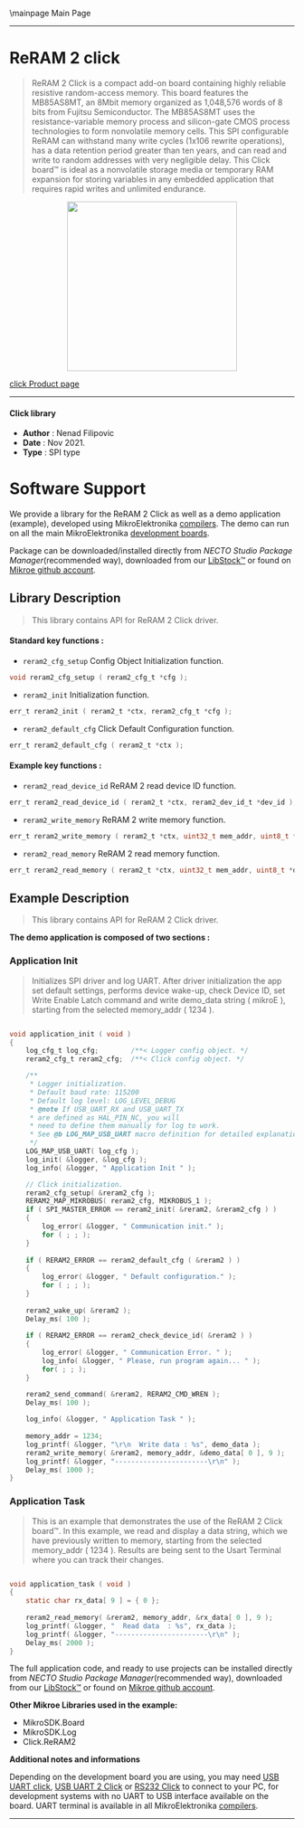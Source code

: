 \mainpage Main Page

---
# ReRAM 2 click

> ReRAM 2 Click is a compact add-on board containing highly reliable resistive random-access memory. This board features the MB85AS8MT, an 8Mbit memory organized as 1,048,576 words of 8 bits from Fujitsu Semiconductor. The MB85AS8MT uses the resistance-variable memory process and silicon-gate CMOS process technologies to form nonvolatile memory cells. This SPI configurable ReRAM can withstand many write cycles (1x106 rewrite operations), has a data retention period greater than ten years, and can read and write to random addresses with very negligible delay. This Click board™ is ideal as a nonvolatile storage media or temporary RAM expansion for storing variables in any embedded application that requires rapid writes and unlimited endurance.

<p align="center">
  <img src="https://download.mikroe.com/images/click_for_ide/reram2_click.png" height=300px>
</p>

[click Product page](https://www.mikroe.com/reram-2-click)

---


#### Click library

- **Author**        : Nenad Filipovic
- **Date**          : Nov 2021.
- **Type**          : SPI type


# Software Support

We provide a library for the ReRAM 2 Click
as well as a demo application (example), developed using MikroElektronika
[compilers](https://www.mikroe.com/necto-studio).
The demo can run on all the main MikroElektronika [development boards](https://www.mikroe.com/development-boards).

Package can be downloaded/installed directly from *NECTO Studio Package Manager*(recommended way), downloaded from our [LibStock&trade;](https://libstock.mikroe.com) or found on [Mikroe github account](https://github.com/MikroElektronika/mikrosdk_click_v2/tree/master/clicks).

## Library Description

> This library contains API for ReRAM 2 Click driver.

#### Standard key functions :

- `reram2_cfg_setup` Config Object Initialization function.
```c
void reram2_cfg_setup ( reram2_cfg_t *cfg );
```

- `reram2_init` Initialization function.
```c
err_t reram2_init ( reram2_t *ctx, reram2_cfg_t *cfg );
```

- `reram2_default_cfg` Click Default Configuration function.
```c
err_t reram2_default_cfg ( reram2_t *ctx );
```

#### Example key functions :

- `reram2_read_device_id` ReRAM 2 read device ID function.
```c
err_t reram2_read_device_id ( reram2_t *ctx, reram2_dev_id_t *dev_id );
```

- `reram2_write_memory` ReRAM 2 write memory function.
```c
err_t reram2_write_memory ( reram2_t *ctx, uint32_t mem_addr, uint8_t *data_in, uint16_t len );
```

- `reram2_read_memory` ReRAM 2 read memory function.
```c
err_t reram2_read_memory ( reram2_t *ctx, uint32_t mem_addr, uint8_t *data_out, uint16_t len );
```

## Example Description

> This library contains API for ReRAM 2 Click driver.

**The demo application is composed of two sections :**

### Application Init

> Initializes SPI driver and log UART.
> After driver initialization the app set default settings, 
> performs device wake-up, check Device ID,
> set Write Enable Latch command and write demo_data string ( mikroE ), 
> starting from the selected memory_addr ( 1234 ).

```c

void application_init ( void )
{
    log_cfg_t log_cfg;        /**< Logger config object. */
    reram2_cfg_t reram2_cfg;  /**< Click config object. */

    /** 
     * Logger initialization.
     * Default baud rate: 115200
     * Default log level: LOG_LEVEL_DEBUG
     * @note If USB_UART_RX and USB_UART_TX 
     * are defined as HAL_PIN_NC, you will 
     * need to define them manually for log to work. 
     * See @b LOG_MAP_USB_UART macro definition for detailed explanation.
     */
    LOG_MAP_USB_UART( log_cfg );
    log_init( &logger, &log_cfg );
    log_info( &logger, " Application Init " );

    // Click initialization.
    reram2_cfg_setup( &reram2_cfg );
    RERAM2_MAP_MIKROBUS( reram2_cfg, MIKROBUS_1 );
    if ( SPI_MASTER_ERROR == reram2_init( &reram2, &reram2_cfg ) )
    {
        log_error( &logger, " Communication init." );
        for ( ; ; );
    }
    
    if ( RERAM2_ERROR == reram2_default_cfg ( &reram2 ) )
    {
        log_error( &logger, " Default configuration." );
        for ( ; ; );
    }
    
    reram2_wake_up( &reram2 );
    Delay_ms( 100 );
    
    if ( RERAM2_ERROR == reram2_check_device_id( &reram2 ) )
    {
        log_error( &logger, " Communication Error. " );
        log_info( &logger, " Please, run program again... " );
        for( ; ; );
    }

    reram2_send_command( &reram2, RERAM2_CMD_WREN );
    Delay_ms( 100 );
    
    log_info( &logger, " Application Task " );
    
    memory_addr = 1234;   
    log_printf( &logger, "\r\n  Write data : %s", demo_data );
    reram2_write_memory( &reram2, memory_addr, &demo_data[ 0 ], 9 );
    log_printf( &logger, "-----------------------\r\n" );
    Delay_ms( 1000 );
}

```

### Application Task

> This is an example that demonstrates the use of the ReRAM 2 Click board™.
> In this example, we read and display a data string, which we have previously written to memory, 
> starting from the selected memory_addr ( 1234 ).
> Results are being sent to the Usart Terminal where you can track their changes.

```c

void application_task ( void )
{
    static char rx_data[ 9 ] = { 0 };
    
    reram2_read_memory( &reram2, memory_addr, &rx_data[ 0 ], 9 );
    log_printf( &logger, "  Read data  : %s", rx_data ); 
    log_printf( &logger, "-----------------------\r\n" );
    Delay_ms( 2000 );
}

```

The full application code, and ready to use projects can be installed directly from *NECTO Studio Package Manager*(recommended way), downloaded from our [LibStock&trade;](https://libstock.mikroe.com) or found on [Mikroe github account](https://github.com/MikroElektronika/mikrosdk_click_v2/tree/master/clicks).

**Other Mikroe Libraries used in the example:**

- MikroSDK.Board
- MikroSDK.Log
- Click.ReRAM2

**Additional notes and informations**

Depending on the development board you are using, you may need
[USB UART click](https://www.mikroe.com/usb-uart-click),
[USB UART 2 Click](https://www.mikroe.com/usb-uart-2-click) or
[RS232 Click](https://www.mikroe.com/rs232-click) to connect to your PC, for
development systems with no UART to USB interface available on the board. UART
terminal is available in all MikroElektronika
[compilers](https://shop.mikroe.com/compilers).

---
